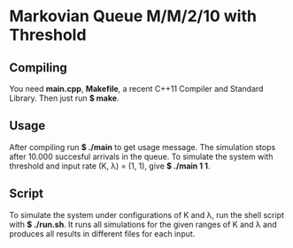 Markovian Queue M/M/2/10 with Threshold
=====================
Compiling
---------------------
You need **main.cpp**, **Makefile**, a recent C++11 Compiler and Standard Library. Then just run **$ make**.

Usage
---------------------
After compiling run **$ ./main** to get usage message. The simulation stops after 10.000 succesful arrivals in the queue.
To simulate the system with threshold and input rate (K, λ) = (1, 1), give **$ ./main 1 1**.

Script
---------------------
To simulate the system under configurations of K and λ, run the shell script with **$ ./run.sh**. It runs all simulations for the given ranges of K and λ and produces all results in different files for each input.
